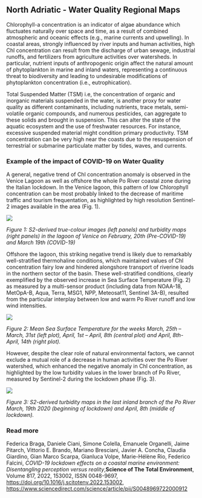 ## North Adriatic - Water Quality Regional Maps

Chlorophyll-a concentration is an indicator of algae abundance which fluctuates naturally over space and time, as a result of combined atmospheric and oceanic effects (e.g., marine currents and upwelling). In coastal areas, strongly influenced by river inputs and human activities, high Chl concentration can result from the discharge of urban sewage, industrial runoffs, and fertilizers from agriculture activities over watersheds. In particular, nutrient inputs of anthropogenic origin affect the natural amount of phytoplankton in marine and inland waters, representing a continuous threat to biodiversity and leading to undesirable modifications of phytoplankton concentration (i.e., eutrophication).

Total Suspended Matter (TSM) i.e, the concentration of organic and inorganic materials suspended in the water, is another proxy for water quality as different contaminants, including nutrients, trace metals, semi-volatile organic compounds, and numerous pesticides, can aggregate to these solids and brought in suspension. This can alter the state of the aquatic ecosystem and the use of freshwater resources. For instance, excessive suspended material might condition primary productivity. TSM concentration can be very high near the coasts due to the resuspension of terrestrial or submarine particulate matter by tides, waves, and currents.

### Example of the impact of COVID-19 on Water Quality

A general, negative trend of Chl concentration anomaly is observed in the Venice Lagoon as well as offshore the whole Po River coastal zone during the Italian lockdown.
In the Venice lagoon, this pattern of low Chlorophyll concentration can be most probably linked to the decrease of maritime traffic and tourism frequentation, as highlighted by high resolution Sentinel-2 images available in the area (Fig. 1).

![](./eodash-data/stories/N3a2-Fig1.png)

*Figure 1: S2-derived true-colour images (left panels) and turbidity maps (right panels) in the lagoon of Venice on February, 20th (Pre-COVID-19) and March 19th (COVID-19)*

Offshore the lagoon, this striking negative trend is likely due to remarkably well-stratified thermohaline conditions, which maintained values of Chl concentration fairy low and hindered alongshore transport of riverine loads in the northern sector of the basin. These well-stratified conditions, clearly exemplified by the observed increase in Sea Surface Temperature (Fig. 2) as measured by a multi-sensor product (including data from NOAA-18, MetOpA-B, Aqua, Terra, MSG1, NPP, Meteosat11, Sentinel 3A-B), resulted from the particular interplay between low and warm Po River runoff and low wind intensities.

![](./eodash-data/stories/N3a2-Fig2.png)

*Figure 2: Mean Sea Surface Temperature for the weeks March, 25th – March, 31st (left plot), April, 1st – April, 8th (central plot) and April, 8th- April, 14th (right plot).*

However, despite the clear role of natural environmental factors, we cannot exclude a mutual role of a decrease in human activities over the Po River watershed, which enhanced the negative anomaly in Chl concentration, as highlighted by the low turbidity values in the lower branch of Po River, measured by Sentinel-2 during the lockdown phase (Fig. 3).

![](./eodash-data/stories/N3a2-Fig3.png)

*Figure 3: S2-derived turbidity maps in the last inland branch of the Po River March, 19th 2020 (beginning of lockdown) and April, 8th (middle of lockdown).*

### Read more

Federica Braga, Daniele Ciani, Simone Colella, Emanuele Organelli, Jaime Pitarch, Vittorio E. Brando, Mariano Bresciani, Javier A. Concha, Claudia Giardino, Gian Marco Scarpa, Gianluca Volpe, Marie-Hélène Rio, Federico Falcini,
*COVID-19 lockdown effects on a coastal marine environment: Disentangling perception versus reality*,**Science of The Total Environment**,
Volume 817, 2022, 153002, ISSN 0048-9697, https://doi.org/10.1016/j.scitotenv.2022.153002, https://www.sciencedirect.com/science/article/pii/S0048969722000912
